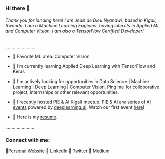 ### Hi there 👋

###### *Thank you for landing here! I am Jean de Dieu Nyandwi, based in Kigali, Rwanda. I am a Machine Learning Engineer, having interets in Applied ML and Computer Vision. I am also a TensorFlow Certified Developer!*


 *.......................*
 

<!--
**Nyandwi/nyandwi** is a ✨ _special_ ✨ repository because its `README.md` (this file) appears on your GitHub profile.

- Title: Data Science Intern, [VIEBEG Medical](https://www.viebeg.com/en/)
- Location: Kigali, Rwanda
- Education: BE, University of Rwanda
- Favorite ML area: Computer Vision


Here are some ideas to get you started:

- 🔭 I’m currently working on ...
- 🌱 I’m currently learning ...
- 👯 I’m looking to collaborate on ...
- 🤔 I’m looking for help with ...
- 💬 Ask me about ...
- 📫 How to reach me: ...
- 😄 Pronouns: ...
- ⚡ Fun fact: ...
- 🔭 I’m currently doing Data Science Internship at [VIEBEG Medical]
-->

- 🔭 Favorite ML area: Computer Vision

- 🌱 I’m currently learning Applied Deep Learning with TensorFlow and Keras

- 🌟 I'm actively looking for opportunities in Data Science | Machine Learning | Deep Learning | Computer Vision. Ping me for colloborative project, internships or other relevant opportunities. 

- 🎤 I recently hosted PIE & AI Kigali meetup. PIE & AI are series of [AI events](https://www.deeplearning.ai/events/) powered by [deeplearning.ai](https://www.deeplearning.ai). Watch our first event [here](https://www.youtube.com/watch?v=zVwl3MYomy4&feature=youtu.be)!

- 🔖 Here is my [resume](https://github.com/Nyandwi/nyandwi/blob/main/Jean%20de%20Dieu%20Nyandwi%20Resume.pdf).



 *.......................*
 
 

### Connect with me:

:link:[Personal Website](https://jeande.tech)  :link: [LinkedIn](https://www.linkedin.com/in/nyandwi/)  :link: [Twitter](https://twitter.com/JohnJW)  :link: [Medium](https://jeande.medium.com)


<!--
### Quick Facts
- :basketball: I love playing Basketball 
- In my community, I am ac
-->
